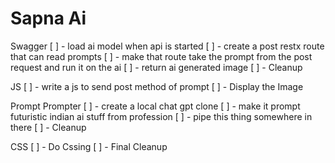 # Sapna Ai

Swagger
[ ] - load ai model when api is started
[ ] - create a post restx route that can read prompts
[ ] - make that route take the prompt from the post request and run it on the ai
[ ] - return ai generated image
[ ] - Cleanup

JS
[ ] - write a js to send post method of prompt
[ ] - Display the Image


Prompt Prompter
[ ] - create a local chat gpt clone
[ ] - make it prompt futuristic indian ai stuff from profession
[ ] - pipe this thing somewhere in there
[ ] - Cleanup


CSS
[ ] - Do Cssing
[ ] - Final Cleanup


